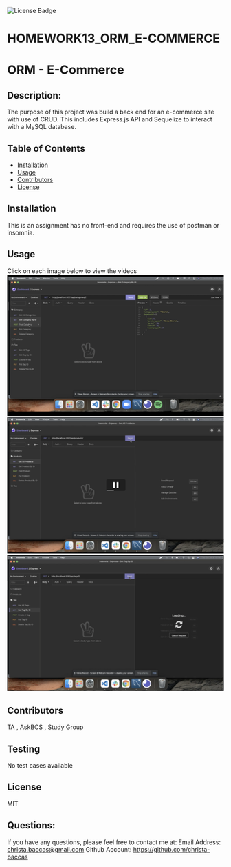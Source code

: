 ![License Badge](https://img.shields.io/badge/license-MIT-blue)
# HOMEWORK13_ORM_E-COMMERCE

# ORM - E-Commerce

## Description: 
 The purpose of this project was build a back end for an e-commerce site with use of CRUD. This includes Express.js API and Sequelize to interact with a MySQL database.


## Table of Contents 

* [Installation](#installation)
* [Usage](#usage)
* [Contributors](#contributors)
* [License](#license)
  
## Installation 
This is an assignment has no front-end and requires the use of postman or insomnia.

## Usage 
Click on each image below to view the videos
[![Video Category CRUD](./Assets/Category.png)](https://vimeo.com/640204284/ff4d908ec6)
[![Video Product CRUD](./Assets/Product.png)](https://vimeo.com/user155712349)
[![Video Tag CRUD](./Assets/Tag.png)](https://vimeo.com/manage/videos/640204834)


## Contributors 
TA , AskBCS , Study Group

## Testing 
No test cases available


## License 
MIT 

## Questions: 
If you have any questions, please feel free to contact me at:
  Email Address: christa.baccas@gmail.com
  Github Account: https://github.com/christa-baccas

